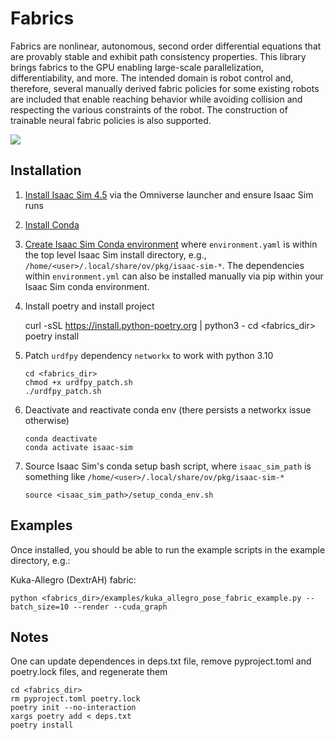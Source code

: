 # Fabrics

Fabrics are nonlinear, autonomous, second order differential equations that are provably stable and exhibit path consistency properties. This library brings fabrics to the GPU enabling large-scale parallelization, differentiability, and more. The intended domain is robot control and, therefore, several manually derived fabric policies for some existing robots are included that enable reaching behavior while avoiding collision and respecting the various constraints of the robot. The construction of trainable neural fabric policies is also supported.

![](./docs/img/gifs/fabrics_collage.gif)

[comment]: < See the documentation for a complete description, [Fabrics Sim Documentation](https://srl.gitlab-master-pages.nvidia.com/fabrics_sim/).>

## Installation
1. [Install Isaac Sim 4.5](https://docs.omniverse.nvidia.com/isaacsim/latest/installation/install_workstation.html) via the Omniverse launcher and ensure Isaac Sim runs 

2. [Install Conda](https://docs.conda.io/projects/conda/en/latest/user-guide/install/linux.html)

3. [Create Isaac Sim Conda environment](https://docs.omniverse.nvidia.com/isaacsim/latest/installation/install_python.html#advanced-running-with-anaconda) where `environment.yaml` is within the top level Isaac Sim install directory, e.g., `/home/<user>/.local/share/ov/pkg/isaac-sim-*`. The dependencies within `environment.yml` can also be installed manually via pip within your Isaac Sim conda environment.

4. Install poetry and install project

      curl -sSL https://install.python-poetry.org | python3 -
      cd <fabrics_dir>
      poetry install

5. Patch `urdfpy` dependency `networkx` to work with python 3.10

       cd <fabrics_dir>
       chmod +x urdfpy_patch.sh
       ./urdfpy_patch.sh

6. Deactivate and reactivate conda env (there persists a networkx issue otherwise)

       conda deactivate
       conda activate isaac-sim

7. Source Isaac Sim's conda setup bash script, where `isaac_sim_path` is something like `/home/<user>/.local/share/ov/pkg/isaac-sim-*`

       source <isaac_sim_path>/setup_conda_env.sh



## Examples
Once installed, you should be able to run the example scripts in the example directory, e.g.:

Kuka-Allegro (DextrAH) fabric:

    python <fabrics_dir>/examples/kuka_allegro_pose_fabric_example.py --batch_size=10 --render --cuda_graph

## Notes
One can update dependences in deps.txt file, remove pyproject.toml and poetry.lock files, and regenerate them

    cd <fabrics_dir>
    rm pyproject.toml poetry.lock
    poetry init --no-interaction
    xargs poetry add < deps.txt
    poetry install

